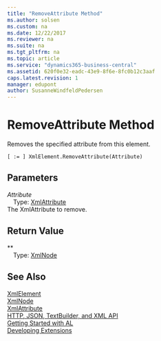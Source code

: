 ```yaml
---
title: "RemoveAttribute Method"
ms.author: solsen
ms.custom: na
ms.date: 12/22/2017
ms.reviewer: na
ms.suite: na
ms.tgt_pltfrm: na
ms.topic: article
ms.service: "dynamics365-business-central"
ms.assetid: 620f0e32-eadc-43e9-8f6e-8fc0b12c3aaf
caps.latest.revision: 1
manager: edupont
author: SusanneWindfeldPedersen
---
```


 

# RemoveAttribute Method
Removes the specified attribute from this element.  
```  
[ := ] XmlElement.RemoveAttribute(Attribute)  
```  
## Parameters
*Attribute*    
&emsp;Type: [XmlAttribute](xmlattribute-class.md)   
The XmlAttribute to remove.  
  
## Return Value
**  
&emsp;Type: [XmlNode](xmlnode-class.md)  
  
## See Also
[XmlElement](xmlelement-class.md)  
[XmlNode](xmlnode-class.md)  
[XmlAttribute](xmlattribute-class.md)  
[HTTP, JSON, TextBuilder, and XML API](../devenv-restapi-overview.md)  
[Getting Started with AL](../devenv-get-started.md)  
[Developing Extensions](../devenv-dev-overview.md)  
